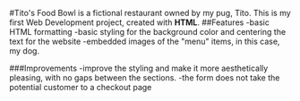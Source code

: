 #Tito's Food Bowl is a fictional restaurant owned by my pug, Tito. This is my first Web Development project, created with **HTML**.
##Features
  -basic HTML formatting
  -basic styling for the background color and centering the text for the website
  -embedded images of the "menu" items, in this case, my dog.

###Improvements
  -improve the styling and make it more aesthetically pleasing, with no gaps between the sections.
  -the form does not take the potential customer to a checkout page
